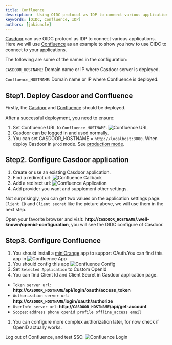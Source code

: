 ```yaml
---
title: Confluence
description:  Using OIDC protocol as IDP to connect various applications, like Confluence
keywords: [OIDC, Confluence, IDP]
authors: [jakiuncle]
---
```


[Casdoor](/docs/basic/server-installation) can use OIDC protocol as IDP to connect various applications. Here we will use [Confluence](https://www.atlassian.com/software/confluence) as an example to show you how to use OIDC to connect to your applications.

The following are some of the names in the configuration:

`CASDOOR_HOSTNAME`: Domain name or IP where Casdoor server is deployed.

`Confluence_HOSTNAME`: Domain name or IP where Confluence is deployed.

## Step1. Deploy Casdoor and Confluence

Firstly, the [Casdoor](/docs/basic/server-installation) and [Confluence](https://www.atlassian.com/software/confluence) should be deployed.

After a successful deployment, you need to ensure:

1. Set Confluence URL to `Confluence_HOSTNAME`.
    ![Confluence URL](/img/integration/java/confluence/Confluence_HOSTNAME.png)
2. Casdoor can be logged in and used normally.
3. You can set CASDOOR_HOSTNAME = `http://localhost:8000`. When deploy Casdoor in `prod` mode. See [production mode](https://casdoor.org/docs/basic/server-installation#production-mode).

## Step2. Configure Casdoor application

1. Create or use an existing Casdoor application.
2. Find a redirect url: ![Confluence Callback](/img/integration/java/confluence/Confluence_CallbackURL.png)
3. Add a redirect url: ![Confluence Application](/img/integration/java/confluence/Confluence_Config.png)
4. Add provider you want and supplement other settings.

Not surprisingly, you can get two values ​​on the application settings page: `Client ID` and `Client secret` like the picture above, we will use them in the next step.

Open your favorite browser and visit: **http://`CASDOOR_HOSTNAME`/.well-known/openid-configuration**, you will see the OIDC configure of Casdoor.

## Step3. Configure Confluence

1. You should install a [miniOrange](https://www.miniorange.com) app to support OAuth.You can find this app in ![Confluence App](/img/integration/java/confluence/Confluence_App.png)
2. You should config this app ![Confluence Config](/img/integration/java/confluence/Confluence_Config2.png)
3. Set `Selected Application` to Custom OpenId
4. You can find Client Id and Client Secret in Casdoor application page.

- `Token server url`: **http://`CASDOOR_HOSTNAME`/api/login/oauth/access_token**
- `Authorization server url`: **http://`CASDOOR_HOSTNAME`/login/oauth/authorize**
- `UserInfo server url`: **http://`CASDOOR_HOSTNAME`/api/get-account**
- `Scopes`: `address phone openid profile offline_access email`

1. You can configure more complex authorization later, for now check if OpenID actually works.

Log out of Confluence, and test SSO.
![Confluence Login](/img/integration/java/confluence/confluence.gif)
